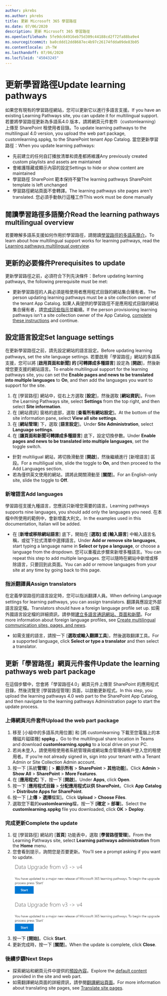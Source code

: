 ```yaml
---
author: pkrebs
ms.author: pkrebs
title: 更新 Microsoft 365 學習路徑
ms.date: 07/06/2020
description: 更新 Microsoft 365 學習路徑
ms.openlocfilehash: 5fe9dc64916eb75d309c44188cd2f72fa88ba9e4
ms.sourcegitcommit: ba0cddd12dd8687ec4b97c26174fdda09de83b05
ms.contentlocale: zh-TW
ms.lasthandoff: 07/06/2020
ms.locfileid: "45043245"
---
```

# <a name="update-learning-pathways"></a><span data-ttu-id="5c5b7-103">更新學習路徑</span><span class="sxs-lookup"><span data-stu-id="5c5b7-103">Update learning pathways</span></span>
<span data-ttu-id="5c5b7-104">如果您有現有的學習路徑網站，您可以更新它以進行多語言支援。</span><span class="sxs-lookup"><span data-stu-id="5c5b7-104">If you have an existing Learning Pathways site, you can update it for multilingual support.</span></span> <span data-ttu-id="5c5b7-105">若要將學習路徑更新為多語系4.0 版本，請將網頁元件套件（customlearning）上傳至 SharePoint 租使用者目錄。</span><span class="sxs-lookup"><span data-stu-id="5c5b7-105">To update learning pathways to the multilingual 4.0 version, you upload the web part package, customlearning.sppkg, to the SharePoint tenant App Catalog.</span></span> <span data-ttu-id="5c5b7-106">當您更新學習路徑：</span><span class="sxs-lookup"><span data-stu-id="5c5b7-106">When you update learning pathways:</span></span>  

- <span data-ttu-id="5c5b7-107">先前建立的任何自訂播放清單和資產都將維護</span><span class="sxs-lookup"><span data-stu-id="5c5b7-107">Any previously created custom playlists and assets are maintained</span></span>
- <span data-ttu-id="5c5b7-108">會維護隱藏或顯示內容的設定</span><span class="sxs-lookup"><span data-stu-id="5c5b7-108">Settings to hide or show content are maintained</span></span>
- <span data-ttu-id="5c5b7-109">學習路徑 SharePoint 範本保持不變</span><span class="sxs-lookup"><span data-stu-id="5c5b7-109">The learning pathways SharePoint template is left unchanged</span></span>
- <span data-ttu-id="5c5b7-110">學習路徑網站頁面不會轉譯。</span><span class="sxs-lookup"><span data-stu-id="5c5b7-110">The learning pathways site pages aren't translated.</span></span> <span data-ttu-id="5c5b7-111">您必須手動執行這種工作</span><span class="sxs-lookup"><span data-stu-id="5c5b7-111">This work must be done manually</span></span>

## <a name="read-the-learning-pathways-multilingual-overview"></a><span data-ttu-id="5c5b7-112">閱讀學習路徑多語簡介</span><span class="sxs-lookup"><span data-stu-id="5c5b7-112">Read the learning pathways multilingual overview</span></span>
<span data-ttu-id="5c5b7-113">若要瞭解多語系支援如何作用於學習路徑，請閱讀[學習路徑的多語系簡介](custom_overview.md)。</span><span class="sxs-lookup"><span data-stu-id="5c5b7-113">To learn about how multilingual support works for learning pathways, read the [Learning pathways multilingual overview](custom_overview.md).</span></span> 

## <a name="prerequisites-to-update"></a><span data-ttu-id="5c5b7-114">更新的必要條件</span><span class="sxs-lookup"><span data-stu-id="5c5b7-114">Prerequisites to update</span></span>
<span data-ttu-id="5c5b7-115">更新學習路徑之前，必須符合下列先決條件：</span><span class="sxs-lookup"><span data-stu-id="5c5b7-115">Before updating learning pathways, the following prerequisite must be met:</span></span>
- <span data-ttu-id="5c5b7-116">更新學習路徑的人員必須是租使用者應用程式目錄的網站集合擁有者。</span><span class="sxs-lookup"><span data-stu-id="5c5b7-116">The person updating learning pathways must be a site collection owner of the tenant App Catalog.</span></span> <span data-ttu-id="5c5b7-117">如果人員提供的學習路徑不是應用程式目錄的網站集合擁有者，請[完成這些指示](addappadmin.md)並繼續。</span><span class="sxs-lookup"><span data-stu-id="5c5b7-117">If the person provisioning learning pathways isn't a site collection owner of the App Catalog, [complete these instructions](addappadmin.md) and continue.</span></span> 

## <a name="set-language-settings"></a><span data-ttu-id="5c5b7-118">設定語言設定</span><span class="sxs-lookup"><span data-stu-id="5c5b7-118">Set language settings</span></span> 
<span data-ttu-id="5c5b7-119">在更新學習路徑之前，請先設定網站的語言設定。</span><span class="sxs-lookup"><span data-stu-id="5c5b7-119">Before updating learning pathways, set the site language settings.</span></span> <span data-ttu-id="5c5b7-120">若要啟用「學習路徑」網站的多語系支援，您可以將 [**啟用頁面和新聞] 的 [可轉譯成多種語言**] 設定為 [**開啟**]，然後新增您要支援的網站語言。</span><span class="sxs-lookup"><span data-stu-id="5c5b7-120">To enable multilingual support for the learning pathways site, you can set the **Enable pages and news to be translated into multiple languages** to **On**, and then add the languages you want to support for the site.</span></span>
1.  <span data-ttu-id="5c5b7-121">在 [學習路徑] 網站中，從右上方選取 [**設定**]，然後選取 [**網站資訊**]。</span><span class="sxs-lookup"><span data-stu-id="5c5b7-121">From the Learning Pathways site, select **Settings** from the top right, and then select **Site information**.</span></span>
2.  <span data-ttu-id="5c5b7-122">在 [網站資訊] 窗格的底部，選取 [**查看所有網站設定**]。</span><span class="sxs-lookup"><span data-stu-id="5c5b7-122">At the bottom of the site information pane, select **View all site settings**.</span></span>
3.  <span data-ttu-id="5c5b7-123">在 [**網站管理**] 下，選取 [**語言設定**]。</span><span class="sxs-lookup"><span data-stu-id="5c5b7-123">Under **Site Administration**, select **Language settings**.</span></span>
4.  <span data-ttu-id="5c5b7-124">在 [**讓頁面和新聞可轉譯成多種語言**] 底下，設定切換參數。</span><span class="sxs-lookup"><span data-stu-id="5c5b7-124">Under **Enable pages and news to be translated into multiple languages**, set the toggle switch.</span></span> 
- <span data-ttu-id="5c5b7-125">針對 multiligual 網站，將切換滑動至 [**開啟**]，然後繼續進行 [新增語言] 區段。</span><span class="sxs-lookup"><span data-stu-id="5c5b7-125">For a multiligual site, slide the toggle to **On**, and then proceed to the Add Languages section.</span></span> 
- <span data-ttu-id="5c5b7-126">若為僅供英文使用的網站，請將此開關滑動至 [**關閉**]。</span><span class="sxs-lookup"><span data-stu-id="5c5b7-126">For an English-only site, slide the toggle to **Off**.</span></span>

### <a name="add-languages"></a><span data-ttu-id="5c5b7-127">新增語言</span><span class="sxs-lookup"><span data-stu-id="5c5b7-127">Add languages</span></span>
<span data-ttu-id="5c5b7-128">學習路徑支援九種語言，您應該只新增您需要的語言。</span><span class="sxs-lookup"><span data-stu-id="5c5b7-128">Learning pathways supports nine languages, you should add only the languages you need.</span></span> <span data-ttu-id="5c5b7-129">在本檔中所使用的範例中，會新增義大利文。</span><span class="sxs-lookup"><span data-stu-id="5c5b7-129">In the examples used in this documentation, Italian will be added.</span></span> 
- <span data-ttu-id="5c5b7-130">在 [**新增或移除網站語言**] 底下，開始在 [**選取] 或 [輸入語言**] 中輸入語言名稱，或從下拉式清單中選擇語言。</span><span class="sxs-lookup"><span data-stu-id="5c5b7-130">Under **Add or remove site languages**, start typing a language name in **Select or type a language**, or choose a language from the dropdown.</span></span> <span data-ttu-id="5c5b7-131">您可以重複此步驟來新增多種語言。</span><span class="sxs-lookup"><span data-stu-id="5c5b7-131">You can repeat this step to add multiple languages.</span></span> <span data-ttu-id="5c5b7-132">您可以隨時在網站中新增或移除語言，只要回到此頁面。</span><span class="sxs-lookup"><span data-stu-id="5c5b7-132">You can add or remove languages from your site at any time by going back to this page.</span></span>
 
### <a name="assign-translators"></a><span data-ttu-id="5c5b7-133">指派翻譯員</span><span class="sxs-lookup"><span data-stu-id="5c5b7-133">Assign translators</span></span>
<span data-ttu-id="5c5b7-134">在定義學習路徑的語言設定時，您可以指派翻譯人員。</span><span class="sxs-lookup"><span data-stu-id="5c5b7-134">When defining Language settings for learning pathways, you can assign translators.</span></span> <span data-ttu-id="5c5b7-135">翻譯員應設定外部語言設定檔。</span><span class="sxs-lookup"><span data-stu-id="5c5b7-135">Translators should have a foreign language profile set up.</span></span> <span data-ttu-id="5c5b7-136">如需外國語言設定檔的詳細資訊，請參閱[建立多語言通訊網站、頁面和新聞](https://support.office.com/article/2bb7d610-5453-41c6-a0e8-6f40b3ed750c)。</span><span class="sxs-lookup"><span data-stu-id="5c5b7-136">For more information about foreign language profiles, see [Create multilingual communication sites, pages, and news](https://support.office.com/article/2bb7d610-5453-41c6-a0e8-6f40b3ed750c).</span></span>  
- <span data-ttu-id="5c5b7-137">如需支援的語言，請按一下 [**選取或輸入翻譯工具**]，然後選取翻譯工具。</span><span class="sxs-lookup"><span data-stu-id="5c5b7-137">For a supported language, click **Select or type a translator** and then select a translator.</span></span> 

## <a name="update-the-learning-pathways-web-part-package"></a><span data-ttu-id="5c5b7-138">更新「學習路徑」網頁元件套件</span><span class="sxs-lookup"><span data-stu-id="5c5b7-138">Update the learning pathways web part package</span></span>
<span data-ttu-id="5c5b7-139">在這個步驟中，您會將「學習路徑4.0」網頁元件上傳至 SharePoint 的應用程式目錄，然後流覽至 [學習路徑管理] 頁面，以啟動更新程式。</span><span class="sxs-lookup"><span data-stu-id="5c5b7-139">In this step, you upload the learning pathways 4.0 web part to the SharePoint App Catalog, and then navigate to the learning pathways Administration page to start the update process.</span></span>

### <a name="upload-the-web-part-package"></a><span data-ttu-id="5c5b7-140">上傳網頁元件套件</span><span class="sxs-lookup"><span data-stu-id="5c5b7-140">Upload the web part package</span></span>
1.  <span data-ttu-id="5c5b7-141">移至 [小組中的多語系共用位置] 和 [將 customlearning 下載至您電腦上的本機磁片磁碟機] **sppkg** 。</span><span class="sxs-lookup"><span data-stu-id="5c5b7-141">Go to the multilingual share location in Teams and download **customlearning.sppkg** to a local drive on your PC.</span></span> 
2.  <span data-ttu-id="5c5b7-142">若尚未登入，請使用租使用者系統管理員或網站集合管理員帳戶登入您的租使用者。</span><span class="sxs-lookup"><span data-stu-id="5c5b7-142">If you’re not already signed in, sign into your tenant with a Tenant Admin or Site Collection Admin account.</span></span> 
3.  <span data-ttu-id="5c5b7-143">按一下 [系統**管理**] [  >  **顯示所有**  >  **SharePoint**  >  **其他功能**]。</span><span class="sxs-lookup"><span data-stu-id="5c5b7-143">Click **Admin** > **Show All** > **SharePoint** > **More Features**.</span></span> 
4.  <span data-ttu-id="5c5b7-144">在 [**應用程式**] 下，按一下 [**開啟**]。</span><span class="sxs-lookup"><span data-stu-id="5c5b7-144">Under **Apps**, click **Open**.</span></span> 
5.  <span data-ttu-id="5c5b7-145">按一下 [**應用程式目錄**  >  **分配應用程式以供 SharePoint**。</span><span class="sxs-lookup"><span data-stu-id="5c5b7-145">Click **App Catalog** > **Distribute Apps for SharePoint**.</span></span> 
6.  <span data-ttu-id="5c5b7-146">按一下 [**上傳**  >  **選擇**檔案]。</span><span class="sxs-lookup"><span data-stu-id="5c5b7-146">Click **Upload** > **Choose Files**.</span></span> 
7.  <span data-ttu-id="5c5b7-147">選取您下載的**customlearning**檔，按一下 **[確定**  >  **部署**]。</span><span class="sxs-lookup"><span data-stu-id="5c5b7-147">Select the **customlearning.sppkg** file you downloaded, click **OK** > **Deploy**.</span></span> 

### <a name="complete-the-update"></a><span data-ttu-id="5c5b7-148">完成更新</span><span class="sxs-lookup"><span data-stu-id="5c5b7-148">Complete the update</span></span>
1.  <span data-ttu-id="5c5b7-149">從 [學習路徑] 網站的 [**首頁**] 功能表中，選取 [**學習路徑管理**]。</span><span class="sxs-lookup"><span data-stu-id="5c5b7-149">From the Learning Pathways site, select **Learning pathways administration** from the **Home** menu.</span></span> 
2.  <span data-ttu-id="5c5b7-150">您會看到提示，詢問您是否要更新。</span><span class="sxs-lookup"><span data-stu-id="5c5b7-150">You’ll see a prompt asking if you want to update.</span></span> 
<span data-ttu-id="5c5b7-151">![custom_update_adminprompt_ml.png](media/custom_update_adminprompt_ml.png)</span><span class="sxs-lookup"><span data-stu-id="5c5b7-151">![custom_update_adminprompt_ml.png](media/custom_update_adminprompt_ml.png)</span></span>
3.  <span data-ttu-id="5c5b7-152">按一下 **[開始]**。</span><span class="sxs-lookup"><span data-stu-id="5c5b7-152">Click **Start**.</span></span> 
4. <span data-ttu-id="5c5b7-153">更新完成時，按一下 [**關閉**]。</span><span class="sxs-lookup"><span data-stu-id="5c5b7-153">When the update is complete, click **Close**.</span></span> 

### <a name="next-steps"></a><span data-ttu-id="5c5b7-154">後續步驟</span><span class="sxs-lookup"><span data-stu-id="5c5b7-154">Next Steps</span></span>
- <span data-ttu-id="5c5b7-155">探索網站和網頁元件中提供的[預設內容](custom_exploresite.md)。</span><span class="sxs-lookup"><span data-stu-id="5c5b7-155">Explore the [default content](custom_exploresite.md) provided in the site and web part.</span></span>
- <span data-ttu-id="5c5b7-156">如需翻譯網站頁面的詳細資訊，請參閱[翻譯網站頁面](custom_translate_page_ml.md)。</span><span class="sxs-lookup"><span data-stu-id="5c5b7-156">For more information about translating site pages, see [Translate site pages](custom_translate_page_ml.md).</span></span> 

